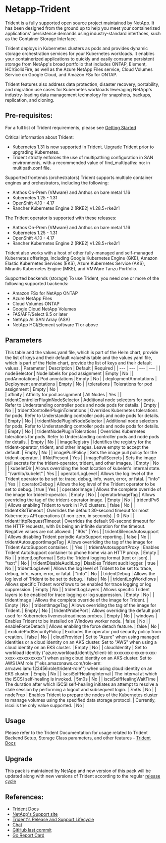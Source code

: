 # Netapp-Trident
Trident is a fully supported open source project maintained by NetApp. It has been designed from the ground up to help you meet your containerized applications' persistence demands using industry-standard interfaces, such as the Container Storage Interface.

Trident deploys in Kubernetes clusters as pods and provides dynamic storage orchestration services for your Kubernetes workloads. It enables your containerized applications to quickly and easily consume persistent storage from NetApp's broad portfolio that
includes ONTAP, Element, HCI/SolidFire, as well as the Azure NetApp Files service, Cloud Volumes Service on Google Cloud, and Amazon FSx for ONTAP.

Trident features also address data protection, disaster recovery, portability, and migration use cases for Kubernetes workloads leveraging NetApp's industry-leading data management technology for snapshots, backups,
replication, and cloning.

## Pre-requisites:
For a full list of Trident requirements, please see [Getting Started](https://docs.netapp.com/us-en/trident/trident-get-started/requirements.html) 

Critical information about Trident:
* Kubernetes 1.31 is now supported in Trident. Upgrade Trident prior to upgrading Kubernetes.
* Trident strictly enforces the use of multipathing configuration in SAN environments, with a recommended value of find_multipaths: no: in multipath.conf file.

Supported frontends (orchestrators)
Trident supports multiple container engines and orchestrators, including the following:
* Anthos On-Prem (VMware) and Anthos on bare metal 1.16
* Kubernetes 1.25 - 1.31
* OpenShift 4.10 - 4.17
* Rancher Kubernetes Engine 2 (RKE2) v1.28.5+rke2r1

The Trident operator is supported with these releases:
* Anthos On-Prem (VMware) and Anthos on bare metal 1.16
* Kubernetes 1.25 - 1.31
* OpenShift 4.10 - 4.17
* Rancher Kubernetes Engine 2 (RKE2) v1.28.5+rke2r1

Trident also works with a host of other fully-managed and self-managed Kubernetes offerings, including Google Kubernetes Engine (GKE), Amazon Elastic Kubernetes Services (EKS), Azure Kubernetes Service (AKS), Mirantis Kubernetes Engine (MKE), and VMWare Tanzu Portfolio.

Supported backends (storage)
To use Trident, you need one or more of the following supported backends:
* Amazon FSx for NetApp ONTAP
* Azure NetApp Files
* Cloud Volumes ONTAP
* Google Cloud NetApp Volumes
* FAS/AFF/Select 9.5 or later
* NetApp All SAN Array (ASA)
* NetApp HCI/Element software 11 or above

## Parameters
This table and the values.yaml file, which is part of the Helm chart, provide the list of keys and their default valueshis table and the values.yaml file, which is part of the Helm chart, provide the list of keys and their default values.
| Parameter  | Description | Default  | Required | 
| --- | --- | --- | --- | 
| nodeSelector | Node labels for pod assignment | Empty | No |
| podAnnotations| Pod annotations| Empty | No |
| deploymentAnnotations | Deployment annotations | Empty  | No |
| tolerations | Tolerations for pod assignment | Empty  | No |  
| affinity | Affinity for pod assignment | All Nodes  | Yes |
| tridentControllerPluginNodeSelector | Additional node selectors for pods. Refer to Understanding controller pods and node pods for details. | Empty | No  | 
| tridentControllerPluginTolerations | Overrides Kubernetes tolerations for pods. Refer to Understanding controller pods and node pods for details. | Empty | No |
| tridentNodePluginNodeSelector | Additional node selectors for pods. Refer to Understanding controller pods and node pods for details. | Empty | No |
| tridentNodePluginTolerations | Overrides Kubernetes tolerations for pods. Refer to Understanding controller pods and node pods for details. | Empty | No |
| imageRegistry | Identifies the registry for the trident-operator, trident, and other images. Leave empty to accept the default. | Empty | No |
| imagePullPolicy | Sets the image pull policy for the trident-operator. | IfNotPresent | Yes |
| imagePullSecrets | Sets the image pull secrets for the trident-operator, trident, and other images. | Empty | No |
| kubeletDir | Allows overriding the host location of kubelet's internal state. | "/var/lib/kubelet" | Yes |
| operatorLogLevel | Allows the log level of the Trident operator to be set to: trace, debug, info, warn, error, or fatal. | "info" | Yes |
| operatorDebug | Allows the log level of the Trident operator to be set to debug. | true | Yes |
| operatorImage | Allows the complete override of the image for trident-operator. | Empty | No |
| operatorImageTag | Allows overriding the tag of the trident-operator image. | Empty | No |
| tridentIPv6 | Allows enabling Trident to work in IPv6 clusters. | false | No |
| tridentK8sTimeout | Overrides the default 30-second timeout for most Kubernetes API operations (if non-zero, in seconds). | 0 | No |
| tridentHttpRequestTimeout | Overrides the default 90-second timeout for the HTTP requests, with 0s being an infinite duration for the timeout. Negative values are not allowed. | "90s" | Yes |
| tridentSilenceAutosupport | Allows disabling Trident periodic AutoSupport reporting. | false | No |
| tridentAutosupportImageTag | Allows overriding the tag of the image for Trident AutoSupport container. | <version> | Yes |
| tridentAutosupportProxy | Enables Trident AutoSupport container to phone home via an HTTP proxy. | Empty | No |
| tridentLogFormat | Sets the Trident logging format (text or json). | "text" | No |
| tridentDisableAuditLog | Disables Trident audit logger. | true | No |
| tridentLogLevel | Allows the log level of Trident to be set to: trace, debug, info, warn, error, or fatal. | "info" | No |
| tridentDebug | Allows the log level of Trident to be set to debug. | false | No |
| tridentLogWorkflows | Allows specific Trident workflows to be enabled for trace logging or log suppression. | Empty | No |
| tridentLogLayers | Allows specific Trident layers to be enabled for trace logging or log suppression. | Empty | No |
| tridentImage | Allows the complete override of the image for Trident. | Empty | No |
| tridentImageTag | Allows overriding the tag of the image for Trident. | Empty | No |
| tridentProbePort | Allows overriding the default port used for Kubernetes liveness/readiness probes. | Empty | No |
| windows | Enables Trident to be installed on Windows worker node. | false | No |
| enableForceDetach | Allows enabling the force detach feature. | false | No |
| excludePodSecurityPolicy | Excludes the operator pod security policy from creation. | false | No |
| cloudProvider | Set to "Azure" when using managed identities or a cloud identity on an AKS cluster. Set to "AWS" when using a cloud identity on an EKS cluster. | Empty | No |
| cloudIdentity | Set to workload identity ("azure.workload.identity/client-id: xxxxxxxx-xxxx-xxxx-xxxx-xxxxxxxxxxx") when using cloud identity on an AKS cluster. Set to AWS IAM role ("'eks.amazonaws.com/role-arn: arn:aws:iam::123456:role/trident-role'") when using cloud identity on an EKS cluster. | Empty | No |
| iscsiSelfHealingInterval | The interval at which the iSCSI self-healing is invoked. | 5m0s | No |
| iscsiSelfHealingWaitTime | The duration after which iSCSI self-healing initiates an attempt to resolve a stale session by performing a logout and subsequent login. | 7m0s | No |
| nodePrep | Enables Trident to prepare the nodes of the Kubernetes cluster to manage volumes using the specified data storage protocol. | Currently, iscsi is the only value supported. | No |

## Usage
Please refer to the Trident Documentation for usage related to Trident Backend Setup, Storage Class parameters, and other features - [Trident Docs](https://docs.netapp.com/us-en/trident/index.html)

## Upgrade
This pack is maintained by NetApp and new version of this pack will be updated along with new versions of Trident according to the regular [release cycle](https://mysupport.netapp.com/site/info/trident-support)  	

## References:
* [Trident Docs](https://docs.netapp.com/us-en/trident/index.html)
* [NetApp's Support site](https://mysupport.netapp.com/site/info/version-support)
* [Trident's Release and Support Lifecycle](https://mysupport.netapp.com/site/info/trident-support)
* [Chat](http://netapp.io/slack/)
* [GitHub last commit](https://github.com/NetApp/trident/commits)
* [Go Report Card](https://goreportcard.com/report/github.com/netapp/trident)

